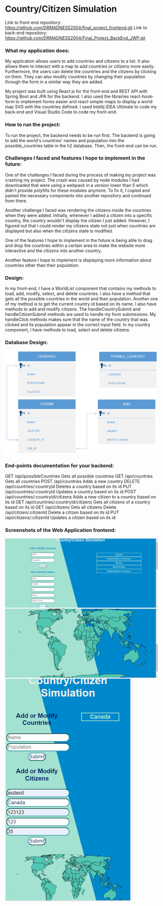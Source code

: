 # Country/Citizen Simulation

Link to front-end repository: https://github.com/DRMADNESS2004/final_project_frontend.git
Link to back-end repository: https://github.com/DRMADNESS2004/Final_Project_BackEnd_JWP.git


### What my application does:
My application allows users to add countries and citizens to a list. It also allows them to interact with a map to add countries or citizens more easily. Furthermore, the users can delete the countries and the citizens by clicking on them. They can also modify countries by changing their population through the form in a similar way they are added. 

My project was built using React js for the front-end and REST API with Spring Boot and JPA for the backend. I also used the librairies react-hook-form to implement forms easier and react-simple-maps to display a world map SVG with the countries defined. I used Intellij IDEA Ultimate to code my back-end and Visual Studio Code to code my front-end. 

### How to run the project:

To run the project, the backend needs to be run first. The backend is going to add the world's countries' names and population into the possible_countries table in the h2 database. Then, the front-end can be run.  

### Challenges I faced and features I hope to implement in the future:

One of the challenges I faced during the process of making my project was crashing my project. The crash was caused by node modules I had downloaded that were using a webpack in a version lower than 5 which didn't provide polyfills for these modules anymore. To fix it, I copied and pasted the necessary components into another repository and continued from there. 

Another challenge I faced was rendering the citizens inside the countries when they were added. Initially, whenever I added a citizen into a specific country, the country wouldn't display the citizen I just added. However, I figured out that I could render my citizens state not just when countries are displayed but also when the citizens state is modified.

One of the features I hope to implement in the future is being able to drag and drop the countries within a certain area to make the website more interactive and the citizens into another country. 

Another feature I hope to implement is displaying more information about countries other than their population.

### Design:

In my front-end, I have a WorldList component that contains my methods to load, add, modify, select, and delete countries. I also have a method that gets all the possible countries in the world and their population. Another one of my method is to get the current country id based on its name. I also have methods to add and modify citizens. The handleCountrySubmit and handleCitizenSubmit methods are used to handle my form submissions. My handleClick methods makes sure that the name of the country that was clicked and its population appear in the correct input field. In my country component, I have methods to load, select and delete citizens.

### Database Design: 
![entity relationship diagram](./images/entity_relationship_diagram.PNG)

### End-points documentation for your backend:

GET /api/possibleCountries     Gets all possible countries 
GET /api/countries     Gets all countries
POST /api/countries     Adds a new country
DELETE /api/countries/:countryId     Deletes a country based on its id
PUT /api/countries/:countryId     Updates a country based on its id
POST /api/countries/:countryId/citizens     Adds a new citizen to a country based on its id
GET /api/countries/:countryId/citizens     Gets all citizens of a country based on its id
GET /api/citizens     Gets all citizens
Delete /api/citizen/:citizenId     Delete a citizen based on its id
PUT /api/citizens/:citizenId     Updates a citizen based on its id

### Screenshots of the Web Application frontend:
![forms and display of countries and citizens](./images/screenshot_1.PNG)
![world map](./images/screenshot_2.PNG)
![responsive to mobile devices](./images/responsive.PNG)
